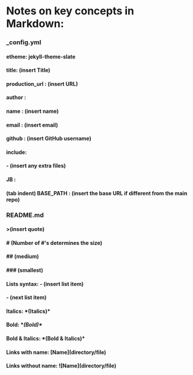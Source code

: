 # Notes on key concepts in Markdown:

### _config.yml

#### etheme: jekyll-theme-slate

#### title: (insert Title)

#### production_url : (insert URL)

#### author :

#### name : (insert name)

#### email : (insert email)

#### github : (insert GitHub username)

#### include: 

#### \- (insert any extra files) 

#### JB :

#### (tab indent) BASE_PATH : (insert the base URL if different from the main repo)

### README.md

#### \>(insert quote)

#### \# (Number of \#'s determines the size)

#### \## (medium)

#### \### (smallest)

#### Lists syntax:   \- (insert list item)

####           \- (next list item)

#### Italics: \*(Italics)\*

#### Bold: **\(Bold)\**

#### Bold & Italics: \***(Bold & Italics)\***

#### Links with name: [Name]\(directory/file)  

#### Links without name: ![Name]\(directory/file)  
